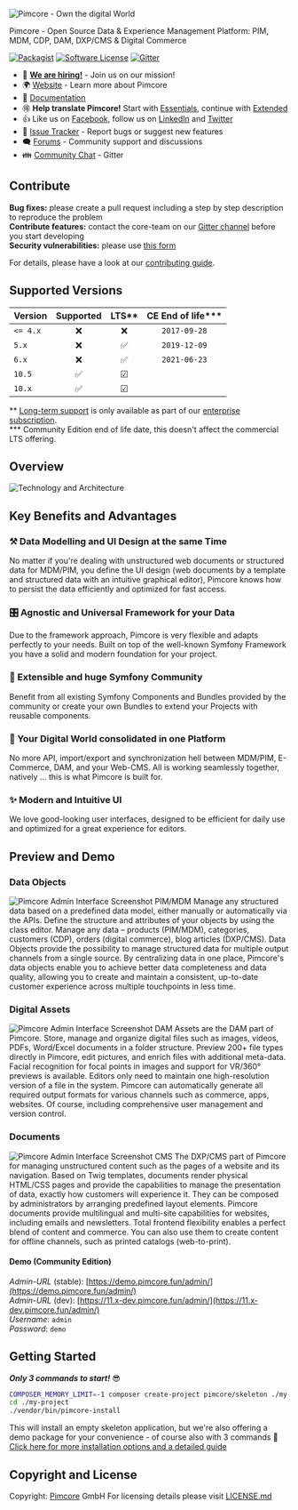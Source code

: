 ![Pimcore - Own the digital World](./doc/Development_Documentation/img/logo-readme.svg)
  
  
Pimcore - Open Source Data & Experience Management Platform: PIM, MDM, CDP, DAM, DXP/CMS & Digital Commerce

[![Packagist](https://img.shields.io/packagist/v/pimcore/pimcore.svg)](https://packagist.org/packages/pimcore/pimcore)
[![Software License](https://img.shields.io/badge/license-GPLv3-brightgreen.svg?style=flat)](LICENSE.md)
[![Gitter](https://img.shields.io/badge/gitter-join%20chat-brightgreen.svg?style=flat)](https://gitter.im/pimcore/pimcore)

* 📢 **[We are hiring!](https://pimcore.com/en/careers?utm_source=github&utm_medium=readme-pimcore-pimcore&utm_campaign=careers)** - Join us on our mission!
* 🌍 [Website](https://pimcore.com/) - Learn more about Pimcore
* 📖 [Documentation](https://pimcore.com/docs/)
* 🉐 **Help translate Pimcore!** Start with [Essentials](https://poeditor.com/join/project/VWmZyvFVMH), continue with [Extended](https://poeditor.com/join/project/XliCYYgILb)
* 👍 Like us on [Facebook](https://www.facebook.com/pimcore), follow us on [LinkedIn](https://www.linkedin.com/company/3505853/) and [Twitter](https://twitter.com/pimcore)
* 🐞 [Issue Tracker](https://github.com/pimcore/pimcore/issues) - Report bugs or suggest new features
* 🗨  [Forums](https://github.com/pimcore/pimcore/discussions) - Community support and discussions
* 👪 [Community Chat](https://gitter.im/pimcore/pimcore) - Gitter
  

## Contribute  
**Bug fixes:** please create a pull request including a step by step description to reproduce the problem  
**Contribute features:** contact the core-team on our [Gitter channel](https://gitter.im/pimcore/pimcore) before you start developing   
**Security vulnerabilities:** please use [this form](https://pimcorehq.wufoo.com/forms/pimcore-security-report/)
  
For details, please have a look at our [contributing guide](CONTRIBUTING.md).

## Supported Versions

| Version  | Supported | LTS** | CE End of life*** |
|----------|:---------:|:-----:|:-----------------:|
| `<= 4.x` |     ❌     |   ❌   |  `2017-09-28`    |
| `5.x`    |     ❌     |   ✅   |   `2019-12-09`    |
| `6.x`    |     ❌     |   ✅   |   `2021-06-23`    |
| `10.5`   |     ✅     |   ☑   |                   |
| `10.x`   |     ✅     |   ☑   |                   |

** [Long-term support](https://pimcore.com/en/services/lts) is only available as part of our [enterprise subscription](https://pimcore.com/en/platform/subscription).   
*** Community Edition end of life date, this doesn't affect the commercial LTS offering. 


## Overview
![Technology and Architecture](./doc/Development_Documentation/img/pimcore-technology-architecture.svg)

## Key Benefits and Advantages
### ⚒ Data Modelling and UI Design at the same Time 
No matter if you're dealing with unstructured web documents or structured data for MDM/PIM, you define the 
UI design (web documents by a template and structured data with an intuitive graphical editor), Pimcore knows 
how to persist the data efficiently and optimized for fast access.

### 🎛 Agnostic and Universal Framework for your Data
Due to the framework approach, Pimcore is very flexible and adapts perfectly to your needs. Built on top of 
the well-known Symfony Framework you have a solid and modern foundation for your project. 

### 🚀 Extensible and huge Symfony Community
Benefit from all existing Symfony Components and Bundles provided by the community or create your own 
Bundles to extend your Projects with reusable components. 

### 💎 Your Digital World consolidated in one Platform
No more API, import/export and synchronization hell between MDM/PIM, E-Commerce, DAM, and your Web-CMS. 
All is working seamlessly together, natively ... this is what Pimcore is built for. 

### ✨️ Modern and Intuitive UI
We love good-looking user interfaces, designed to be efficient for daily use and optimized for a great
experience for editors. 

## Preview and Demo
### Data Objects
![Pimcore Admin Interface Screenshot PIM/MDM](./doc/Development_Documentation/img/pimcore-screenshot-3.png)
Manage any structured data based on a predefined data model, either manually or automatically via the APIs. Define the structure and attributes of your objects by using the class editor. Manage any data – products (PIM/MDM), categories, customers (CDP), orders (digital commerce), blog articles (DXP/CMS). Data Objects provide the possibility to manage structured data for multiple output channels from a single source. By centralizing data in one place, Pimcore's data objects enable you to achieve better data completeness and data quality, allowing you to create and maintain a consistent, up-to-date customer experience across multiple touchpoints in less time.
### Digital Assets
![Pimcore Admin Interface Screenshot DAM](./doc/Development_Documentation/img/pimcore-screenshot-2.png)
Assets are the DAM part of Pimcore. Store, manage and organize digital files such as images, videos, PDFs, Word/Excel documents in a folder structure. Preview 200+ file types directly in Pimcore, edit pictures, and enrich files with additional meta-data. Facial recognition for focal points in images and support for VR/360° previews is available. Editors only need to maintain one high-resolution version of a file in the system. Pimcore can automatically generate all required output formats for various channels such as commerce, apps, websites. Of course, including comprehensive user management and version control.
### Documents
![Pimcore Admin Interface Screenshot CMS](./doc/Development_Documentation/img/pimcore-screenshot-1.png)
The DXP/CMS part of Pimcore for managing unstructured content such as the pages of a website and its navigation. Based on Twig templates, documents render physical HTML/CSS pages and provide the capabilities to manage the presentation of data, exactly how customers will experience it. They can be composed by administrators by arranging predefined layout elements. Pimcore documents provide multilingual and multi-site capabilities for websites, including emails and newsletters. Total frontend flexibility enables a perfect blend of content and commerce. You can also use them to create content for offline channels, such as printed catalogs (web-to-print).

#### Demo (Community Edition)
_Admin-URL_ (stable): [https://demo.pimcore.fun/admin/](https://demo.pimcore.fun/admin/)  
_Admin-URL_ (dev): [https://11.x-dev.pimcore.fun/admin/](https://11.x-dev.pimcore.fun/admin/)  
_Username_: `admin`  
_Password_: `demo`

## Getting Started
_**Only 3 commands to start!**_ 😎
```bash
COMPOSER_MEMORY_LIMIT=-1 composer create-project pimcore/skeleton ./my-project
cd ./my-project
./vendor/bin/pimcore-install
```

This will install an empty skeleton application, 
but we're also offering a demo package for your convenience - of course also with 3 commands 💪
[Click here for more installation options and a detailed guide](https://pimcore.com/docs/pimcore/current/Development_Documentation/Getting_Started/Installation.html)

## Copyright and License 
Copyright: [Pimcore](https://www.pimcore.org) GmbH
For licensing details please visit [LICENSE.md](LICENSE.md)

